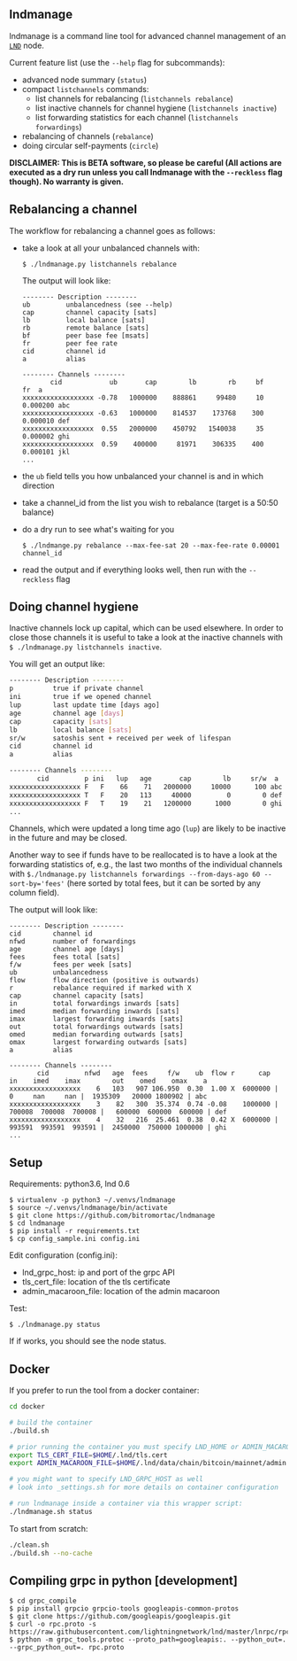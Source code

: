 lndmanage
---------

lndmanage is a command line tool for advanced channel management of an [`LND`](https://github.com/lightningnetwork/lnd) node.

Current feature list (use the ```--help``` flag for subcommands):

* advanced node summary (```status```)
* compact ```listchannels``` commands:
  * list channels for rebalancing (```listchannels rebalance```)
  * list inactive channels for channel hygiene (```listchannels inactive```)
  * list forwarding statistics for each channel (```listchannels forwardings```)
* rebalancing of channels (```rebalance```)
* doing circular self-payments (```circle```)

**DISCLAIMER: This is BETA software, so please be careful (All actions are executed as a dry run unless you call lndmanage with the ```--reckless``` flag though). No warranty is given.**

Rebalancing a channel
---------------------
The workflow for rebalancing a channel goes as follows:

* take a look at all your unbalanced channels with:

  ```$ ./lndmanage.py listchannels rebalance```
  
    The output will look like:
  ```
  -------- Description --------
  ub         unbalancedness (see --help)
  cap        channel capacity [sats]
  lb         local balance [sats]
  rb         remote balance [sats]
  bf         peer base fee [msats]
  fr         peer fee rate
  cid        channel id
  a          alias
  
  -------- Channels --------
         cid            ub       cap        lb        rb     bf        fr  a       
  xxxxxxxxxxxxxxxxxx -0.78   1000000    888861     99480     10  0.000200 abc                
  xxxxxxxxxxxxxxxxxx -0.63   1000000    814537    173768    300  0.000010 def
  xxxxxxxxxxxxxxxxxx  0.55   2000000    450792   1540038     35  0.000002 ghi
  xxxxxxxxxxxxxxxxxx  0.59    400000     81971    306335    400  0.000101 jkl
  ...
  ```
* the ```ub``` field tells you how unbalanced your channel is and in which direction
* take a channel_id from the list you wish to rebalance (target is a 50:50 balance)
* do a dry run to see what's waiting for you

  ```$ ./lndmange.py rebalance --max-fee-sat 20 --max-fee-rate 0.00001 channel_id```

* read the output and if everything looks well, then run with the ```--reckless``` flag

Doing channel hygiene
---------------------
Inactive channels lock up capital, which can be used elsewhere. In order to close those channels it is useful to take a look
at the inactive channels with ```$ ./lndmanage.py listchannels inactive```.

You will get an output like:

```sh
-------- Description --------
p          true if private channel
ini        true if we opened channel
lup        last update time [days ago]
age        channel age [days]
cap        capacity [sats]
lb         local balance [sats]
sr/w       satoshis sent + received per week of lifespan
cid        channel id
a          alias

-------- Channels --------
       cid         p ini   lup   age       cap        lb     sr/w  a       
xxxxxxxxxxxxxxxxxx F   F    66    71   2000000     10000      100 abc
xxxxxxxxxxxxxxxxxx T   F    20   113     40000         0        0 def
xxxxxxxxxxxxxxxxxx F   T    19    21   1200000      1000        0 ghi
...
```
Channels, which were updated a long time ago (```lup```) are likely to be inactive in the future and may be closed.

Another way to see if funds have to be reallocated is to have a look at
the forwarding statistics of, e.g., the last two months of the individual channels
 with ```$./lndmanage.py listchannels forwardings --from-days-ago 60 --sort-by='fees'```
 (here sorted by total fees, but it can be sorted by any column field).

The output will look like:
```
-------- Description --------
cid        channel id
nfwd       number of forwardings
age        channel age [days]
fees       fees total [sats]
f/w        fees per week [sats]
ub         unbalancedness
flow       flow direction (positive is outwards)
r          rebalance required if marked with X
cap        channel capacity [sats]
in         total forwardings inwards [sats]
imed       median forwarding inwards [sats]
imax       largest forwarding inwards [sats]
out        total forwardings outwards [sats]
omed       median forwarding outwards [sats]
omax       largest forwarding outwards [sats]
a          alias

-------- Channels --------
       cid         nfwd   age  fees     f/w    ub  flow r      cap         in    imed    imax        out    omed    omax    a
xxxxxxxxxxxxxxxxxx    6   103   907 106.950  0.30  1.00 X  6000000 |        0     nan     nan |  1935309   20000 1800902 | abc
xxxxxxxxxxxxxxxxxx    3    82   300  35.374  0.74 -0.08    1000000 |   700008  700008  700008 |   600000  600000  600000 | def
xxxxxxxxxxxxxxxxxx    4    32   216  25.461  0.38  0.42 X  6000000 |   993591  993591  993591 |  2450000  750000 1000000 | ghi
...
```

Setup
-----
Requirements: python3.6, lnd 0.6
```
$ virtualenv -p python3 ~/.venvs/lndmanage
$ source ~/.venvs/lndmanage/bin/activate
$ git clone https://github.com/bitromortac/lndmanage
$ cd lndmanage
$ pip install -r requirements.txt
$ cp config_sample.ini config.ini
```

Edit configuration (config.ini):
* lnd_grpc_host: ip and port of the grpc API
* tls_cert_file: location of the tls certificate
* admin_macaroon_file: location of the admin macaroon

Test:
```
$ ./lndmanage.py status 
```
If if works, you should see the node status.

Docker
------

If you prefer to run the tool from a docker container:
```sh
cd docker

# build the container
./build.sh 

# prior running the container you must specify LND_HOME or ADMIN_MACAROON_FILE and TLS_CERT_FILE
export TLS_CERT_FILE=$HOME/.lnd/tls.cert
export ADMIN_MACAROON_FILE=$HOME/.lnd/data/chain/bitcoin/mainnet/admin.macaroon  

# you might want to specify LND_GRPC_HOST as well
# look into _settings.sh for more details on container configuration

# run lndmanage inside a container via this wrapper script: 
./lndmanage.sh status
```

To start from scratch:
```sh
./clean.sh
./build.sh --no-cache
```

Compiling grpc in python [development]
----------------------------------------------------
```
$ cd grpc_compile
$ pip install grpcio grpcio-tools googleapis-common-protos
$ git clone https://github.com/googleapis/googleapis.git
$ curl -o rpc.proto -s https://raw.githubusercontent.com/lightningnetwork/lnd/master/lnrpc/rpc.proto
$ python -m grpc_tools.protoc --proto_path=googleapis:. --python_out=. --grpc_python_out=. rpc.proto
```
